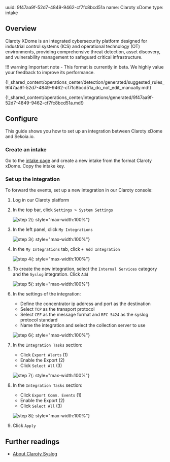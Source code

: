 uuid: 9f47aa9f-52d7-4849-9462-cf7fc8bcd51a
name: Claroty xDome
type: intake

## Overview

 Claroty XDome is an integrated cybersecurity platform designed for industrial control systems (ICS) and operational technology (OT) environments, providing comprehensive threat detection, asset discovery, and vulnerability management to safeguard critical infrastructure.

!!! warning
    Important note - This format is currently in beta. We highly value your feedback to improve its performance.

{!_shared_content/operations_center/detection/generated/suggested_rules_9f47aa9f-52d7-4849-9462-cf7fc8bcd51a_do_not_edit_manually.md!}

{!_shared_content/operations_center/integrations/generated/9f47aa9f-52d7-4849-9462-cf7fc8bcd51a.md!}

## Configure

This guide shows you how to set up an integration between Claroty xDome and Sekoia.io.

### Create an intake

Go to the [intake page](https://app.sekoia.io/operations/intakes) and create a new intake from the format Claroty xDome. Copy the intake key.

### Set up the integration

To forward the events, set up a new integration in our Claroty console:

1. Log in our Claroty platform
2. In the top bar, click `Settings > System Settings`

    ![step 2](/assets/operation_center/integration_catalog/cloud_and_saas/claroty_xdome/step_01.png){: style="max-width:100%"}

3. In the left panel, click `My Integrations`

    ![step 3](/assets/operation_center/integration_catalog/cloud_and_saas/claroty_xdome/step_02.png){: style="max-width:100%"}

4. In the `My Integrations` tab, click `+ Add Integration`

    ![step 4](/assets/operation_center/integration_catalog/cloud_and_saas/claroty_xdome/step_03.png){: style="max-width:100%"}

5. To create the new integration, select the `Internal Services` category and the `Syslog` integration. Click `Add`

    ![step 5](/assets/operation_center/integration_catalog/cloud_and_saas/claroty_xdome/step_04.png){: style="max-width:100%"}

6. In the settings of the integration:
    - Define the concentrator ip address and port as the destination
    - Select `TCP` as the transport protocol
    - Select `CEF` as the message format and `RFC 5424` as the syslog protocol standard
    - Name the integration and select the collection server to use

    ![step 6](/assets/operation_center/integration_catalog/cloud_and_saas/claroty_xdome/step_05.png){: style="max-width:100%"}

7. In the `Integration Tasks` section:
    - Click `Export Alerts` (1)
    - Enable the Export (2)
    - Click `Select All` (3)

    ![step 7](/assets/operation_center/integration_catalog/cloud_and_saas/claroty_xdome/step_06.png){: style="max-width:100%"}

8. In the `Integration Tasks` section:
    - Click `Export Comm. Events` (1)
    - Enable the Export (2)
    - Click `Select All` (3)

    ![step 8](/assets/operation_center/integration_catalog/cloud_and_saas/claroty_xdome/step_07.png){: style="max-width:100%"}

9. Click `Apply`

## Further readings
- [About Claroty Syslog](https://help.claroty.com/hc/en-us/articles/10703054977053-About-Claroty-Syslog)
